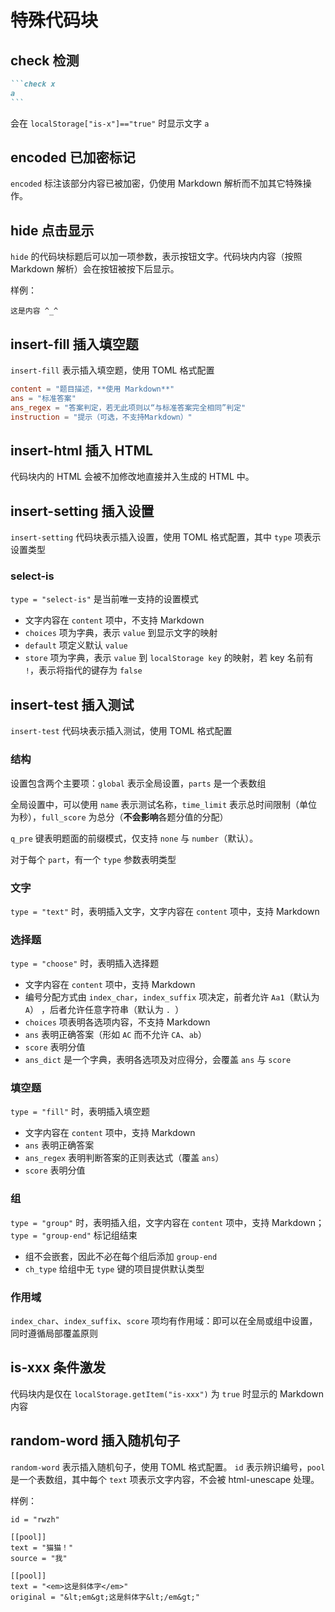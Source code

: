 # 特殊代码块
## check 检测
``````md
```check x
a
```
``````

会在 `localStorage["is-x"]=="true"` 时显示文字 `a`

## encoded 已加密标记
`encoded` 标注该部分内容已被加密，仍使用 Markdown 解析而不加其它特殊操作。

## hide 点击显示
`hide` 的代码块标题后可以加一项参数，表示按钮文字。代码块内内容（按照 Markdown 解析）会在按钮被按下后显示。

样例：
```hide "点我展开"
这是内容 ^_^
```

## insert-fill 插入填空题
`insert-fill` 表示插入填空题，使用 TOML 格式配置
```toml
content = "题目描述，**使用 Markdown**"
ans = "标准答案"
ans_regex = "答案判定，若无此项则以“与标准答案完全相同”判定"
instruction = "提示（可选，不支持Markdown）"
```

## insert-html 插入 HTML
代码块内的 HTML 会被不加修改地直接并入生成的 HTML 中。

## insert-setting 插入设置
`insert-setting` 代码块表示插入设置，使用 TOML 格式配置，其中 `type` 项表示设置类型

### select-is
`type = "select-is"` 是当前唯一支持的设置模式
* 文字内容在 `content` 项中，不支持 Markdown
* `choices` 项为字典，表示 `value` 到显示文字的映射
* `default` 项定义默认 `value`
* `store` 项为字典，表示 `value` 到 `localStorage key` 的映射，若 key 名前有 `!`，表示将指代的键存为 `false`

## insert-test 插入测试
`insert-test` 代码块表示插入测试，使用 TOML 格式配置

### 结构
设置包含两个主要项：`global` 表示全局设置，`parts` 是一个表数组

全局设置中，可以使用 `name` 表示测试名称，`time_limit` 表示总时间限制（单位为秒），`full_score` 为总分（**不会影响**各题分值的分配）

`q_pre` 键表明题面的前缀模式，仅支持 `none` 与 `number`（默认）。

对于每个 `part`，有一个 `type` 参数表明类型

### 文字
`type = "text"` 时，表明插入文字，文字内容在 `content` 项中，支持 Markdown

### 选择题
`type = "choose"` 时，表明插入选择题
* 文字内容在 `content` 项中，支持 Markdown
* 编号分配方式由 `index_char`，`index_suffix` 项决定，前者允许 `Aa1`（默认为 `A`） ，后者允许任意字符串（默认为 `. `）
* `choices` 项表明各选项内容，不支持 Markdown
* `ans` 表明正确答案（形如 `AC` 而不允许 `CA`、`ab`）
* `score` 表明分值
* `ans_dict` 是一个字典，表明各选项及对应得分，会覆盖 `ans` 与 `score`

### 填空题
`type = "fill"` 时，表明插入填空题
* 文字内容在 `content` 项中，支持 Markdown
* `ans` 表明正确答案
* `ans_regex` 表明判断答案的正则表达式（覆盖 `ans`）
* `score` 表明分值

### 组
`type = "group"` 时，表明插入组，文字内容在 `content` 项中，支持 Markdown；`type = "group-end"` 标记组结束

* 组不会嵌套，因此不必在每个组后添加 `group-end`
* `ch_type` 给组中无 `type` 键的项目提供默认类型

### 作用域
`index_char`、`index_suffix`、`score` 项均有作用域：即可以在全局或组中设置，同时遵循局部覆盖原则

## is-xxx 条件激发
代码块内是仅在 `localStorage.getItem("is-xxx")` 为 `true` 时显示的 Markdown 内容

## random-word 插入随机句子
`random-word` 表示插入随机句子，使用 TOML 格式配置。
`id` 表示辨识编号，`pool` 是一个表数组，其中每个 `text` 项表示文字内容，不会被 html-unescape 处理。

样例：
```random-word
id = "rwzh"

[[pool]]
text = "猫猫！"
source = "我"

[[pool]]
text = "<em>这是斜体字</em>"
original = "&lt;em&gt;这是斜体字&lt;/em&gt;"
```
